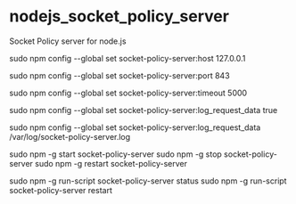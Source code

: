 nodejs_socket_policy_server
===========================

Socket Policy server for node.js


sudo npm config --global set socket-policy-server:host 127.0.0.1

sudo npm config --global set socket-policy-server:port 843

sudo npm config --global set socket-policy-server:timeout 5000

sudo npm config --global set socket-policy-server:log_request_data true

sudo npm config --global set socket-policy-server:log_request_data /var/log/socket-policy-server.log


sudo npm -g start socket-policy-server
sudo npm -g stop socket-policy-server
sudo npm -g restart socket-policy-server

sudo npm -g run-script socket-policy-server status
sudo npm -g run-script socket-policy-server restart